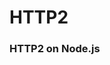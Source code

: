 # HTTP2

### HTTP2 on Node.js

[](https://blog.naver.com/PostView.nhn?blogId=jhc9639&logNo=221210720356&categoryNo=99&parentCategoryNo=0)